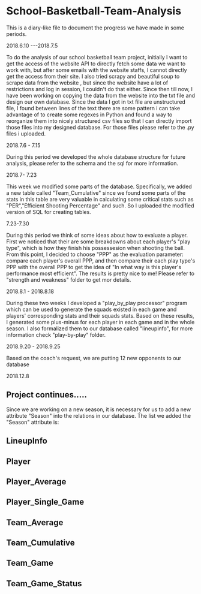 # School-Basketball-Team-Analysis

This is a diary-like file to document the progress we have made in some periods.


2018.6.10 ---2018.7.5

  To do the analysis of our school basketball team project, initially I want to get the access of the website API to directly fetch some data we want to work with, but after some emails with the website staffs, I cannot directly get the access from their site.
  I also tried scrapy and beautiful soup to scrape data from the website , but since the website have a lot of restrictions and log in session, I couldn't do that either.
  Since then till now, I have been working on copying the data from the website into the txt file and design our own database.
  Since the data I got in txt file are unstructured file, I found between lines of the text there are some pattern i can take advantage of to create some regexes in Python and found a way to reorganize them into nicely structured csv files so that I can directly import those files into my designed database. For those files please refer to the .py files i uploaded.

2018.7.6 - 7.15

  During this period we developed the whole database structure for future analysis, please refer to the schema and the sql for more information.

2018.7- 7.23

  This week we modified some parts of the database. Specifically, we added a new table called "Team_Cumulative" since we found some parts of the stats in this table are very valuable in calculating some critical stats such as "PER","Efficient Shooting Percentage" and such.
So I uploaded the modified version of SQL for creating tables.

7.23-7.30

  During this period we think of some ideas about how to evaluate a player.
  First we noticed that their are some breakdowns about each player's "play type", which is how they finish his possessesion when shooting the ball.
  From this point, I decided to choose "PPP" as the evaluation parameter: compare each player's overall PPP, and then compare their each  play type's PPP with the overall PPP to get the idea of "In what way is this player's performance most efficient". The results is pretty nice to me!
  Please refer to "strength and weakness" folder to get mor details.

2018.8.1 - 2018.8.18

  During these two weeks I developed a "play_by_play processor" program which can be used to generate the squads existed in each game and  players' corresponding stats and their squads stats. Based on these results, I generated some plus-minus for each player in each game and in the whole season.
  I also formalized them to our database called "lineupinfo", for more information check "play-by-play" folder.
  
  
 2018.9.20 - 2018.9.25
 
   Based on the coach's request, we are putting 12 new opponents to our database
   
 
 2018.12.8
 ## Project continues.....
 Since we are working on a new season, it is necessary for us to add a new attribute "Season" into the relations in our database.
 The list we added the "Season" attribute is:
 ## LineupInfo
 ## Player
 ## Player_Average
 ## Player_Single_Game
 ## Team_Average
 ## Team_Cumulative
 ## Team_Game
 ## Team_Game_Status
 
 
